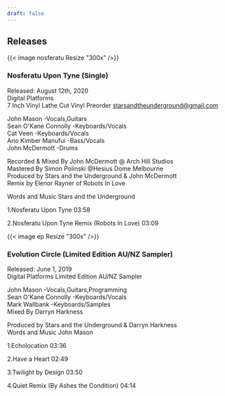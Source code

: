 ```yaml
---
draft: false
---
```


## Releases

{{< image nosferatu Resize "300x" />}}

### Nosferatu Upon Tyne (Single)
 
Released: August 12th, 2020   
Digital Platforms   
7 Inch Vinyl Lathe Cut Vinyl Preorder
starsandtheunderground@gmail.com   

John Mason -Vocals,Guitars  
Sean O'Kane Connolly -Keyboards/Vocals  
Cat Veen -Keyboards/Vocals  
Ario Kimber Manufui -Bass/Vocals  
John McDermott -Drums

Recorded & Mixed By John McDermott @ Arch Hill Studios   
Mastered By Simon Polinski @Hesius Dome Melbourne   
Produced by Stars and the Underground & John McDermott  
Remix by Elenor Rayner of Robots In Love 

Words and Music Stars and the Underground
 
1.Nosferatu Upon Tyne 03:58  

2.Nosferatu Upon Tyne Remix (Robots In Love) 03:09  


{{< image ep Resize "300x" />}}

### Evolution Circle (Limited Edition AU/NZ Sampler) 
 
Released: June 1, 2019  
Digital Platforms 
Limited Edition AU/NZ Sampler 

John Mason -Vocals,Guitars,Programming   
Sean O'Kane Connolly -Keyboards/Vocals  
Mark Wallbank -Keyboards/Samples   
Mixed By Darryn Harkness   

Produced by Stars and the Underground & Darryn Harkness  
Words and Music John Mason  
 
1.Echolocation 03:36  

2.Have a Heart 02:49  

3.Twilight by Design 03:50 

4.Quiet Remix (By Ashes the Condition) 04:14 
